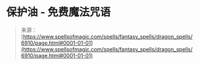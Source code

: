 <!--yml

category: 未分类

date: 2024-06-12 18:41:46

-->

# 保护油 - 免费魔法咒语

> 来源：[https://www.spellsofmagic.com/spells/fantasy_spells/dragon_spells/6910/page.html#0001-01-01](https://www.spellsofmagic.com/spells/fantasy_spells/dragon_spells/6910/page.html#0001-01-01)
